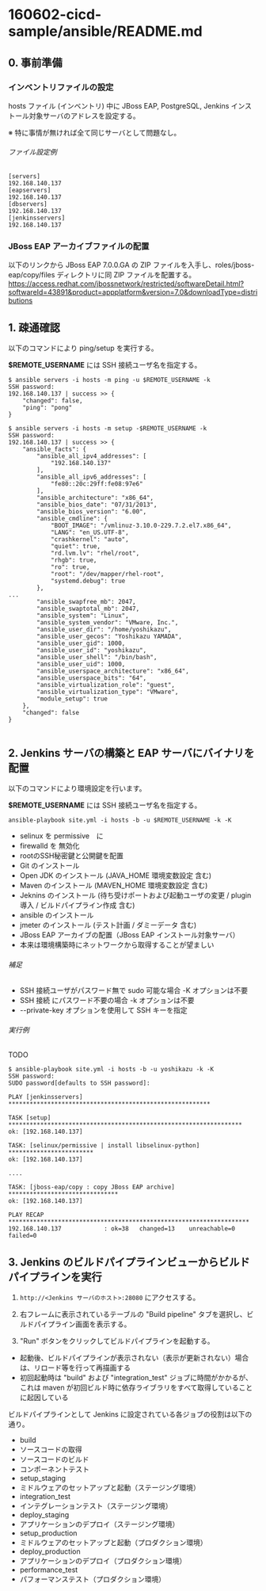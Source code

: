 # 160602-cicd-sample/ansible/README.md

## 0. 事前準備
### インベントリファイルの設定
hosts ファイル (インベントリ) 中に JBoss EAP, PostgreSQL, Jenkins インストール対象サーバのアドレスを設定する。

※ 特に事情が無ければ全て同じサーバとして問題なし。

###### ファイル設定例

```
[servers]
192.168.140.137
[eapservers]
192.168.140.137
[dbservers]
192.168.140.137
[jenkinsservers]
192.168.140.137
```

### JBoss EAP アーカイブファイルの配置

以下のリンクから JBoss EAP 7.0.0.GA の ZIP ファイルを入手し、roles/jboss-eap/copy/files ディレクトリに同 ZIP ファイルを配置する。
https://access.redhat.com/jbossnetwork/restricted/softwareDetail.html?softwareId=43891&product=appplatform&version=7.0&downloadType=distributions

## 1. 疎通確認

以下のコマンドにより ping/setup を実行する。

__$REMOTE_USERNAME__ には SSH 接続ユーザ名を指定する。

```
$ ansible servers -i hosts -m ping -u $REMOTE_USERNAME -k
SSH password:
192.168.140.137 | success >> {
    "changed": false,
    "ping": "pong"
}

$ ansible servers -i hosts -m setup -$REMOTE_USERNAME -k
SSH password:
192.168.140.137 | success >> {
    "ansible_facts": {
        "ansible_all_ipv4_addresses": [
            "192.168.140.137"
        ],
        "ansible_all_ipv6_addresses": [
            "fe80::20c:29ff:fe08:97e6"
        ],
        "ansible_architecture": "x86_64",
        "ansible_bios_date": "07/31/2013",
        "ansible_bios_version": "6.00",
        "ansible_cmdline": {
            "BOOT_IMAGE": "/vmlinuz-3.10.0-229.7.2.el7.x86_64",
            "LANG": "en_US.UTF-8",
            "crashkernel": "auto",
            "quiet": true,
            "rd.lvm.lv": "rhel/root",
            "rhgb": true,
            "ro": true,
            "root": "/dev/mapper/rhel-root",
            "systemd.debug": true
        },
...
        "ansible_swapfree_mb": 2047,
        "ansible_swaptotal_mb": 2047,
        "ansible_system": "Linux",
        "ansible_system_vendor": "VMware, Inc.",
        "ansible_user_dir": "/home/yoshikazu",
        "ansible_user_gecos": "Yoshikazu YAMADA",
        "ansible_user_gid": 1000,
        "ansible_user_id": "yoshikazu",
        "ansible_user_shell": "/bin/bash",
        "ansible_user_uid": 1000,
        "ansible_userspace_architecture": "x86_64",
        "ansible_userspace_bits": "64",
        "ansible_virtualization_role": "guest",
        "ansible_virtualization_type": "VMware",
        "module_setup": true
    },
    "changed": false
}


```

## 2. Jenkins サーバの構築と EAP サーバにバイナリを配置
以下のコマンドにより環境設定を行います。

__$REMOTE_USERNAME__ には SSH 接続ユーザ名を指定する。

```
ansible-playbook site.yml -i hosts -b -u $REMOTE_USERNAME -k -K
```
 - selinux を permissive　に
 - firewalld を 無効化
 - rootのSSH秘密鍵と公開鍵を配置
 - Git のインストール
 - Open JDK のインストール (JAVA\_HOME 環境変数設定 含む)
 - Maven のインストール (MAVEN\_HOME 環境変数設定 含む)
 - Jeknins のインストール (待ち受けポートおよび起動ユーザの変更 / plugin導入 / ビルドパイプライン作成 含む)
 - ansible のインストール
 - jmeter のインストール (テスト計画 / ダミーデータ 含む)
 - JBoss EAP アーカイブの配置（JBoss EAP インストール対象サーバ）
  - 本来は環境構築時にネットワークから取得することが望ましい

###### 補足

 - SSH 接続ユーザがパスワード無で sudo 可能な場合 -K オプションは不要
 - SSH 接続 にパスワード不要の場合 -k オプションは不要
 - --private-key オプションを使用して SSH キーを指定

###### 実行例
TODO
```  
$ ansible-playbook site.yml -i hosts -b -u yoshikazu -k -K
SSH password:
SUDO password[defaults to SSH password]:

PLAY [jenkinsservers] *********************************************************

TASK [setup] ******************************************************************
ok: [192.168.140.137]

TASK: [selinux/permissive | install libselinux-python] ************************
ok: [192.168.140.137]

....

TASK: [jboss-eap/copy : copy JBoss EAP archive] ******************************* 	
ok: [192.168.140.137]

PLAY RECAP ********************************************************************
192.168.140.137            : ok=38   changed=13    unreachable=0    failed=0   
```

## 3. Jenkins のビルドパイプラインビューからビルドパイプラインを実行

1. `http://<Jenkins サーバのホスト>:28080` にアクセスする。

1. 右フレームに表示されているテーブルの "Build pipeline" タブを選択し、ビルドパイプライン画面を表示する。

1. "Run" ボタンをクリックしてビルドパイプラインを起動する。
 - 起動後、ビルドパイプラインが表示されない（表示が更新されない）場合は、リロード等を行って再描画する
 - 初回起動時は "build" および "integration_test" ジョブに時間がかかるが、これは maven が初回ビルド時に依存ライブラリをすべて取得していることに起因している

ビルドパイプラインとして Jenkins に設定されている各ジョブの役割は以下の通り。
- build
 - ソースコードの取得
 - ソースコードのビルド
 - コンポーネントテスト
- setup_staging
 - ミドルウェアのセットアップと起動（ステージング環境）
- integration_test
 - インテグレーションテスト（ステージング環境）
- deploy_staging
 - アプリケーションのデプロイ（ステージング環境）
- setup_production
 - ミドルウェアのセットアップと起動（プロダクション環境）
- deploy_production
 - アプリケーションのデプロイ（プロダクション環境）
- performance_test
 - パフォーマンステスト（プロダクション環境）
